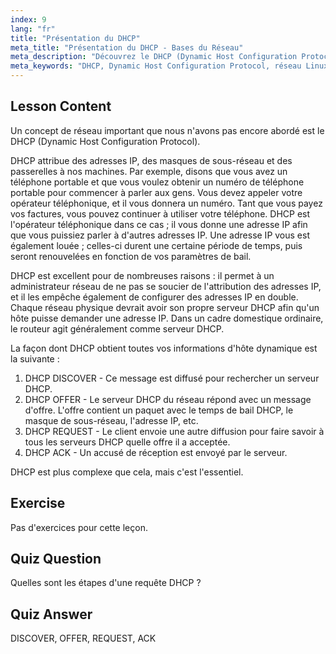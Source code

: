 ```yaml
---
index: 9
lang: "fr"
title: "Présentation du DHCP"
meta_title: "Présentation du DHCP - Bases du Réseau"
meta_description: "Découvrez le DHCP (Dynamic Host Configuration Protocol) sous Linux. Comprenez comment DHCP attribue les adresses IP et son processus en quatre étapes. Commencez votre parcours de mise en réseau Linux !"
meta_keywords: "DHCP, Dynamic Host Configuration Protocol, réseau Linux, adresse IP, tutoriel DHCP, débutant, guide"
---
```


## Lesson Content

Un concept de réseau important que nous n'avons pas encore abordé est le DHCP (Dynamic Host Configuration Protocol).

DHCP attribue des adresses IP, des masques de sous-réseau et des passerelles à nos machines. Par exemple, disons que vous avez un téléphone portable et que vous voulez obtenir un numéro de téléphone portable pour commencer à parler aux gens. Vous devez appeler votre opérateur téléphonique, et il vous donnera un numéro. Tant que vous payez vos factures, vous pouvez continuer à utiliser votre téléphone. DHCP est l'opérateur téléphonique dans ce cas ; il vous donne une adresse IP afin que vous puissiez parler à d'autres adresses IP. Une adresse IP vous est également louée ; celles-ci durent une certaine période de temps, puis seront renouvelées en fonction de vos paramètres de bail.

DHCP est excellent pour de nombreuses raisons : il permet à un administrateur réseau de ne pas se soucier de l'attribution des adresses IP, et il les empêche également de configurer des adresses IP en double. Chaque réseau physique devrait avoir son propre serveur DHCP afin qu'un hôte puisse demander une adresse IP. Dans un cadre domestique ordinaire, le routeur agit généralement comme serveur DHCP.

La façon dont DHCP obtient toutes vos informations d'hôte dynamique est la suivante :

1. DHCP DISCOVER - Ce message est diffusé pour rechercher un serveur DHCP.
2. DHCP OFFER - Le serveur DHCP du réseau répond avec un message d'offre. L'offre contient un paquet avec le temps de bail DHCP, le masque de sous-réseau, l'adresse IP, etc.
3. DHCP REQUEST - Le client envoie une autre diffusion pour faire savoir à tous les serveurs DHCP quelle offre il a acceptée.
4. DHCP ACK - Un accusé de réception est envoyé par le serveur.

DHCP est plus complexe que cela, mais c'est l'essentiel.

## Exercise

Pas d'exercices pour cette leçon.

## Quiz Question

Quelles sont les étapes d'une requête DHCP ?

## Quiz Answer

DISCOVER, OFFER, REQUEST, ACK
